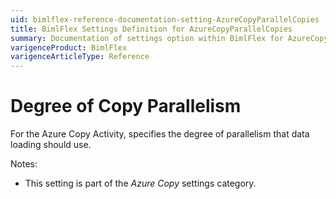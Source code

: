 ```yaml
---
uid: bimlflex-reference-documentation-setting-AzureCopyParallelCopies
title: BimlFlex Settings Definition for AzureCopyParallelCopies
summary: Documentation of settings option within BimlFlex for AzureCopyParallelCopies
varigenceProduct: BimlFlex
varigenceArticleType: Reference
---
```


# Degree of Copy Parallelism

For the Azure Copy Activity, specifies the degree of parallelism that data loading should use.

Notes:

* This setting is part of the *Azure Copy* settings category.

